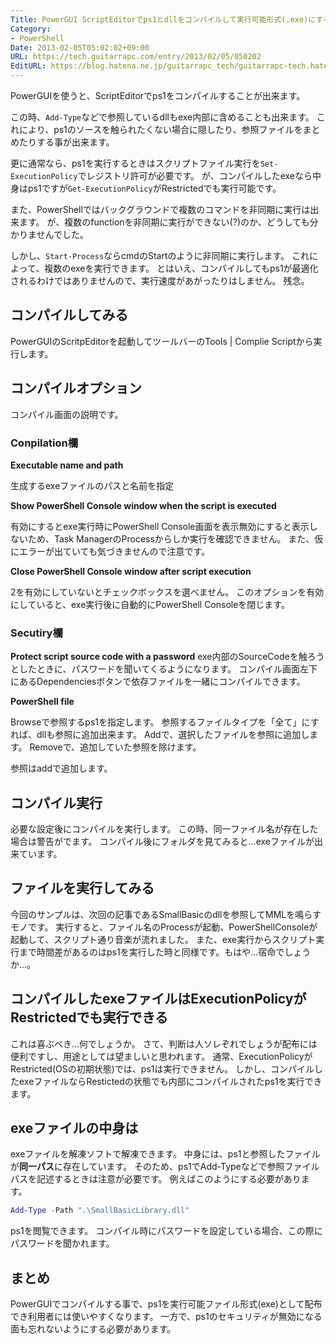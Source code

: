 ```yaml
---
Title: PowerGUI ScriptEditorでps1とdllをコンパイルして実行可能形式(.exe)にする
Category:
- PowerShell
Date: 2013-02-05T05:02:02+09:00
URL: https://tech.guitarrapc.com/entry/2013/02/05/050202
EditURL: https://blog.hatena.ne.jp/guitarrapc_tech/guitarrapc-tech.hatenablog.com/atom/entry/6802418398340412234
---
```


<!--
Date: 2013-02-05T05:02:02+09:00
URL: https://tech.guitarrapc.com/entry/2013/02/05/050202
-->

PowerGUIを使うと、ScriptEditorでps1をコンパイルすることが出来ます。

この時、`Add-Type`などで参照しているdllもexe内部に含めることも出来ます。 これにより、ps1のソースを触られたくない場合に隠したり、参照ファイルをまとめたりする事が出来ます。

更に通常なら、ps1を実行するときはスクリプトファイル実行を`Set-ExecutionPolicy`でレジストリ許可が必要です。 が、コンパイルしたexeなら中身はps1ですが`Get-ExecutionPolicy`がRestrictedでも実行可能です。

また、PowerShellではバックグラウンドで複数のコマンドを非同期に実行は出来ます。 が、複数のfunctionを非同期に実行ができない(?)のか、どうしても分かりませんでした。

しかし、`Start-Process`ならcmdのStartのように非同期に実行します。 これによって、複数のexeを実行できます。 とはいえ、コンパイルしてもps1が最適化されるわけではありませんので、実行速度があがったりはしません。 残念。

## コンパイルしてみる
PowerGUIのScritpEditorを起動してツールバーのTools | Complie Scriptから実行します。

## コンパイルオプション
コンパイル画面の説明です。

### Conpilation欄

**Executable name and path**

生成するexeファイルのパスと名前を指定

**Show PowerShell Console window when the script is executed**

有効にするとexe実行時にPowerShell Console画面を表示無効にすると表示しないため、Task ManagerのProcessからしか実行を確認できません。 また、仮にエラーが出ていても気づきませんので注意です。

**Close PowerShell Console window after script execution**

2を有効にしていないとチェックボックスを選べません。 このオプションを有効にしていると、exe実行後に自動的にPowerShell Consoleを閉じます。

### Secutiry欄

**Protect script source code with a password**
exe内部のSourceCodeを触ろうとしたときに、パスワードを聞いてくるようになります。
コンパイル画面左下にあるDependenciesボタンで依存ファイルを一緒にコンパイルできます。

**PowerShell file**

Browseで参照するps1を指定します。
参照するファイルタイプを「全て」にすれば、dllも参照に追加出来ます。 Addで、選択したファイルを参照に追加します。 Removeで、追加していた参照を除けます。

参照はaddで追加します。

## コンパイル実行

必要な設定後にコンパイルを実行します。 この時、同一ファイル名が存在した場合は警告がでます。
コンパイル後にフォルダを見てみると…exeファイルが出来ています。

## ファイルを実行してみる

今回のサンプルは、次回の記事であるSmallBasicのdllを参照してMMLを鳴らすモノです。 実行すると、ファイル名のProcessが起動、PowerShellConsoleが起動して、スクリプト通り音楽が流れました。 また、exe実行からスクリプト実行まで時間差があるのはps1を実行した時と同様です。もはや…宿命でしょうか…。

## コンパイルしたexeファイルはExecutionPolicyがRestrictedでも実行できる

これは喜ぶべき…何でしょうか。 さて、判断は人ソレぞれでしょうが配布には便利ですし、用途としては望ましいと思われます。 通常、ExecutionPolicyがRestricted(OSの初期状態)では、ps1は実行できません。
しかし、コンパイルしたexeファイルならRestictedの状態でも内部にコンパイルされたps1を実行できます。

## exeファイルの中身は

exeファイルを解凍ソフトで解凍できます。
中身には、ps1と参照したファイルが**同一パス**に存在しています。
そのため、ps1でAdd-Typeなどで参照ファイルパスを記述するときは注意が必要です。 例えばこのようにする必要があります。

```ps1
Add-Type -Path ".\SmallBasicLibrary.dll"
```

ps1を閲覧できます。 コンパイル時にパスワードを設定している場合、この際にパスワードを聞かれます。

## まとめ

PowerGUIでコンパイルする事で、ps1を実行可能ファイル形式(exe)として配布でき利用者には使いやすくなります。 一方で、ps1のセキュリティが無効になる面も忘れないようにする必要があります。

